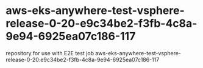 # aws-eks-anywhere-test-vsphere-release-0-20-e9c34be2-f3fb-4c8a-9e94-6925ea07c186-117
repository for use with E2E test job aws-eks-anywhere-test-vsphere-release-0-20:e9c34be2-f3fb-4c8a-9e94-6925ea07c186-117
